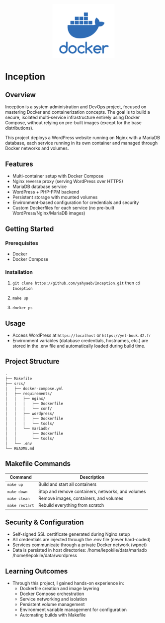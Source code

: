 <p align="center">
    <img src="./srcs/images/Docker_logo.png" alt="Inception Project Architecture" width="200"/>
</p>

# Inception

## Overview

Inception is a system administration and DevOps project, focused on mastering Docker and containerization concepts.
The goal is to build a secure, isolated multi-service infrastructure entirely using Docker Compose, without relying on pre-built images (except for the base distributions).

This project deploys a WordPress website running on Nginx with a MariaDB database, each service running in its own container and managed through Docker networks and volumes.

## Features

- Multi-container setup with Docker Compose
- Nginx reverse proxy (serving WordPress over HTTPS)
- MariaDB database service
- WordPress + PHP-FPM backend
- Persistent storage with mounted volumes
- Environment-based configuration for credentials and security
- Custom Dockerfiles for each service (no pre-built WordPress/Nginx/MariaDB images)

## Getting Started

### Prerequisites

- Docker
- Docker Compose

### Installation

1. `git clone https://github.com/yahyaeb/Inception.git` then `cd Inception`

2. `make up`

3. `docker ps`

## Usage

- Access WordPress at `https://localhost` or `https://yel-bouk.42.fr`
- Environment variables (database credentials, hostnames, etc.) are stored in the .env file and automatically loaded during build time.

## Project Structure

```
.
├── Makefile
├── srcs/
│   ├── docker-compose.yml
│   ├── requirements/
│   │   ├── nginx/
│   │   │   ├── Dockerfile
│   │   │   └── conf/
│   │   ├── wordpress/
│   │   │   ├── Dockerfile
│   │   │   └── tools/
│   │   └── mariadb/
│   │       ├── Dockerfile
│   │       └── tools/
│   └── .env
└── README.md

```

## Makefile Commands

| Command       | Description                                       |
| ------------- | ------------------------------------------------- |
| `make up`     | Build and start all containers                    |
| `make down`   | Stop and remove containers, networks, and volumes |
| `make clean`  | Remove images, containers, and volumes            |
| `make restart`| Rebuild everything from scratch                   |


## Security & Configuration

- Self-signed SSL certificate generated during Nginx setup
- All credentials are injected through the .env file (never hard-coded)
- Services communicate through a private Docker network (wpnet)
- Data is persisted in host directories:
/home/lepokile/data/mariadb
/home/lepokile/data/wordpress

## Learning Outcomes

- Through this project, I gained hands-on experience in:
    - Dockerfile creation and image layering
    - Docker Compose orchestration
    - Service networking and isolation
    - Persistent volume management
    - Environment variable management for configuration
    - Automating builds with Makefile